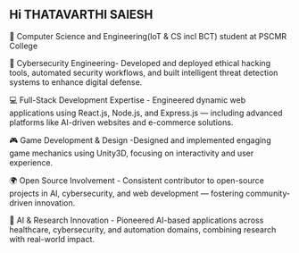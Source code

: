 ## Hi THATAVARTHI SAIESH
🧠 Computer Science and Engineering(IoT & CS incl BCT) student at PSCMR College

🔐 Cybersecurity Engineering- Developed and deployed ethical hacking tools, automated security workflows, and built intelligent threat detection systems to enhance digital defense.

💻 Full-Stack Development Expertise - Engineered dynamic web applications using React.js, Node.js, and Express.js — including advanced platforms like AI-driven websites and e-commerce solutions.

🎮 Game Development & Design -Designed and implemented engaging game mechanics using Unity3D, focusing on interactivity and user experience.

🌍 Open Source Involvement - Consistent contributor to open-source projects in AI, cybersecurity, and web development — fostering community-driven innovation.

🚀 AI & Research Innovation - Pioneered AI-based applications across healthcare, cybersecurity, and automation domains, combining research with real-world impact.
